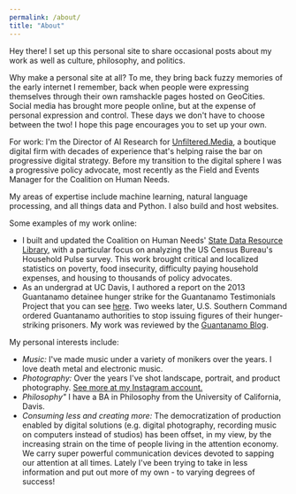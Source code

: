 ```yaml
---
permalink: /about/
title: "About"
---
```


Hey there! I set up this personal site to share occasional posts about my work as well as culture, philosophy, and politics. 

Why make a personal site at all? To me, they bring back fuzzy memories of the early internet I remember, back when people were expressing themselves through their own ramshackle pages hosted on GeoCities. Social media has brought more people online, but at the expense of personal expression and control. These days we don't have to choose between the two! I hope this page encourages you to set up your own.

For work: I'm the Director of AI Research for [Unfiltered.Media](https://unfiltered.media/), a boutique digital firm with decades of experience that's helping raise the bar on progressive digital strategy. Before my transition to the digital sphere I was a progressive policy advocate, most recently as the Field and Events Manager for the Coalition on Human Needs.

My areas of expertise include machine learning, natural language processing, and all things data and Python. I also build and host websites.

Some examples of my work online:
- I built and updated the Coalition on Human Needs' [State Data Resource Library](https://www.chn.org/resource_library/state-data-resource-library-critical-data-on-poverty-and-nutrition-housing-utilities-and-other-basic-needs/), with a particular focus on analyzing the US Census Bureau's Household Pulse survey. This work brought critical and localized statistics on poverty, food insecurity, difficulty paying household expenses, and housing to thousands of policy advocates.
- As an undergrad at UC Davis, I authored a report on the 2013 Guantanamo detainee hunger strike for the Guantanamo Testimonials Project that you can see [here](https://humanrights.ucdavis.edu/reports/2013-guantanamo-bay-detainee-hunger-strike). Two weeks later, U.S. Southern Command ordered Guantanamo authorities to stop issuing figures of their hunger-striking prisoners. My work was reviewed by the [Guantanamo Blog](https://humanrights.ucdavis.edu/reports/folder-2013-guantanamo-hunger-strike/definitive-report-on-the-hunger-strike-probably-the-reason-the-military-will-no-longer-discuss-hunger-strikers).

My personal interests include:

- *Music:* I've made music under a variety of monikers over the years. I love death metal and electronic music.
- *Photography:* Over the years I've shot landscape, portrait, and product photography. [See more at my Instagram account.](https://www.instagram.com/haddalphin)
- *Philosophy"* I have a BA in Philosophy from the University of California, Davis.
- *Consuming less and creating more:* The democratization of production enabled by digital solutions (e.g. digital photography, recording music on computers instead of studios) has been offset, in my view, by the increasing strain on the time of people living in the attention economy. We carry super powerful communication devices devoted to sapping our attention at all times. Lately I've been trying to take in less information and put out more of my own - to varying degrees of success!
